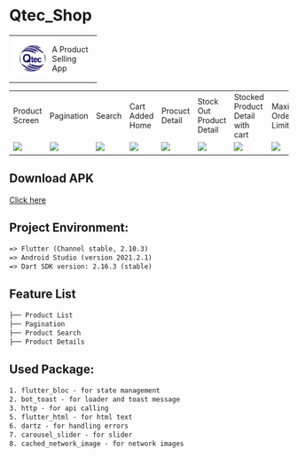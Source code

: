 
  
# Qtec_Shop
<table>
  <tr>
    <td>
      <img src="assets/qtec_logo.png" height=70 align="left"> 
    <p>A Product Selling App
      </p>
    </td>
  </tr>
</table>
<table>
  <tr>
     <td>Product Screen</td>
       <td>Pagination</td>
    <td>Search</td>
     <td>Cart Added Home</td>
     <td>Procuct Detail</td>
    <td>Stock Out Product Detail</td>
     <td>Stocked Product Detail with cart</td>
    <td>Maximum Order Limit</td>
    <td>Maximum Order Limit Detail</td>
  </tr>
  <tr>
    <td><img src="https://drive.google.com/uc?export=download&id=1kL3QFREitoJE1ohqjOcth7edKtjnVSf9" width=270 ></td>
    <td><img src="https://drive.google.com/uc?export=download&id=1kDGkn4sR6uTj8WszjBCBb-hTIe_aEwpN" width=270 ></td>
    <td><img src="https://drive.google.com/uc?export=download&id=1k1q-IPxzV7_kDo3xkAlt-csw-aHc_8q0" width=270 ></td>
    <td><img src="https://drive.google.com/uc?export=download&id=1kDCACPJKddGD6xo4M4oBN3Cw-BFDrgg5" width=270 ></td>
     <td><img src="https://drive.google.com/uc?export=download&id=1k-kJrU5z5bu89Cfk-5soiIQ2lJgkeM1W" width=270 ></td>
     <td><img src="https://drive.google.com/uc?export=download&id=1kD4sL3L1zWi6gBSFXskSHSj3FcT32dr6" width=270 ></td>
    <td><img src="https://drive.google.com/uc?export=download&id=1k9PcyuegM9kVl7OrRwF-cR5zWuUKNQcW" width=270 ></td>
     <td><img src="https://drive.google.com/uc?export=download&id=1k7izz0CfrWGo0pWhFRp8xJpgZFX_neoi" width=270 ></td>
       <td><img src="https://drive.google.com/uc?export=download&id=1k26-aIAhRZJKY4ku8mi2bJg4X6Z9fp1o" width=270 ></td>
  </tr>
 </table>

## Download APK
<a id="raw-url" href="https://drive.google.com/uc?export=download&id=1B0M2iNp2FEToBYoP1kEigx12utorM7fy">Click here</a>

## Project Environment:
```
=> Flutter (Channel stable, 2.10.3)
=> Android Studio (version 2021.2.1)
=> Dart SDK version: 2.16.3 (stable) 
```


## Feature List
```
├── Product List
├── Pagination
├── Product Search
├── Product Details
```

## Used Package:
```
1. flutter_bloc - for state management
2. bot_toast - for loader and toast message
3. http - for api calling
5. flutter_html - for html text
6. dartz - for handling errors
7. carousel_slider - for slider
8. cached_network_image - for network images

```
